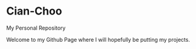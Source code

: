 # Cian-Choo
My Personal Repository

Welcome to my Github Page where I will hopefully be putting my projects. 
